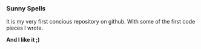 ### Sunny Spells

It is my very first concious repository on github. 
With some of the first code pieces I wrote.

**And I like it ;)**
